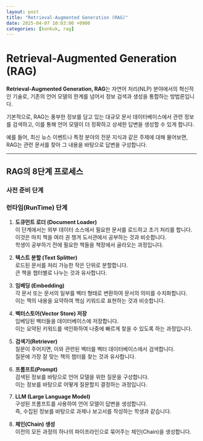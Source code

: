 ```yaml
---
layout: post
title: "Retrieval-Augmented Generation (RAG)"
date: 2025-04-07 10:03:00 +0900
categories: [konkuk, rag]
---
```


# Retrieval-Augmented Generation (RAG)

**Retrieval-Augmented Generation, RAG**는 자연어 처리(NLP) 분야에서의 혁신적인 기술로, 기존의 언어 모델의 한계를 넘어서 정보 검색과 생성을 통합하는 방법론입니다.

기본적으로, RAG는 풍부한 정보를 담고 있는 대규모 문서 데이터베이스에서 관련 정보를 검색하고, 이를 통해 언어 모델이 더 정확하고 상세한 답변을 생성할 수 있게 합니다.

예를 들어, 최신 뉴스 이벤트나 특정 분야의 전문 지식과 같은 주제에 대해 물어보면, RAG는 관련 문서를 찾아 그 내용을 바탕으로 답변을 구성합니다.

---

## RAG의 8단계 프로세스

### 사전 준비 단계

### 런타임(RunTime) 단계

1. **도큐먼트 로더 (Document Loader)**  
   이 단계에서는 외부 데이터 소스에서 필요한 문서를 로드하고 초기 처리를 합니다.  
   이것은 마치 책을 여러 권 챙겨 도서관에서 공부하는 것과 비슷합니다.  
   학생이 공부하기 전에 필요한 책들을 책장에서 골라오는 과정입니다.

2. **텍스트 분할 (Text Splitter)**  
   로드된 문서를 처리 가능한 작은 단위로 분할합니다.  
   큰 책을 챕터별로 나누는 것과 유사합니다.

3. **임베딩 (Embedding)**  
   각 문서 또는 문서의 일부를 벡터 형태로 변환하여 문서의 의미를 수치화합니다.  
   이는 책의 내용을 요약하여 핵심 키워드로 표현하는 것과 비슷합니다.

4. **벡터스토어(Vector Store) 저장**  
   임베딩된 벡터들을 데이터베이스에 저장합니다.  
   이는 요약된 키워드를 색인화하여 나중에 빠르게 찾을 수 있도록 하는 과정입니다.

5. **검색기(Retriever)**  
   질문이 주어지면, 이와 관련된 벡터를 벡터 데이터베이스에서 검색합니다.  
   질문에 가장 잘 맞는 책의 챕터를 찾는 것과 유사합니다.

6. **프롬프트(Prompt)**  
   검색된 정보를 바탕으로 언어 모델을 위한 질문을 구성합니다.  
   이는 정보를 바탕으로 어떻게 질문할지 결정하는 과정입니다.

7. **LLM (Large Language Model)**  
   구성된 프롬프트를 사용하여 언어 모델이 답변을 생성합니다.  
   즉, 수집된 정보를 바탕으로 과제나 보고서를 작성하는 학생과 같습니다.

8. **체인(Chain) 생성**  
   이전의 모든 과정의 하나의 파이프라인으로 묶어주는 체인(Chain)을 생성합니다.
